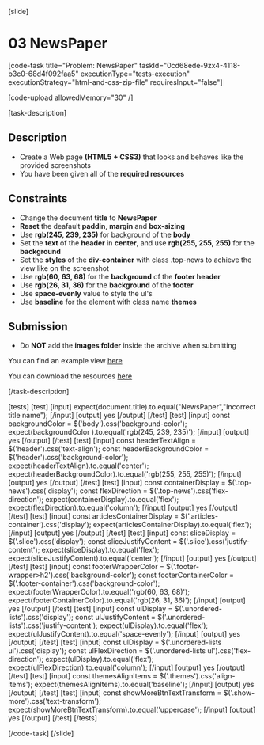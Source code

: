 [slide]
# 03 NewsPaper

[code-task title="Problem: NewsPaper" taskId="0cd68ede-9zx4-4118-b3c0-68d4f092faa5" executionType="tests-execution" executionStrategy="html-and-css-zip-file" requiresInput="false"]

[code-upload allowedMemory="30" /]

[task-description]

## Description
* Create a Web page **(HTML5 + CSS3)** that looks and behaves like the provided screenshots
* You have been given all of the **required resources**

## Constraints
* Change the document **title** to **NewsPaper**
* **Reset** the deafault **paddin**, **margin** and **box-sizing**
* Use **rgb(245, 239, 235)** for background of the **body**
* Set the **text** of the **header** in **center**, and use **rgb(255, 255, 255)** for the **background**
* Set the **styles** of the **div-container** with class .top-news to achieve the view like on the screenshot
* Use **rgb(60, 63, 68)** for the **background** of the **footer header**
* Use **rgb(26, 31, 36)** for the **background** of the **footer**
* Use **space-evenly** value to style the ul's
* Use **baseline** for the element with class name **themes**

## Submission
* Do **NOT** add the **images folder** inside the archive when submitting

You can find an example view [here](https://i.imgur.com/w8mdrC6.png)

You can download the resources [here](https://mega.nz/file/OQhzxAgS#XnXvo8hSRnq_DlbpJ-Tbtax2CRopMyXJVhI4Ttp7o_o)

[/task-description]

[tests]
[test]
[input]
expect(document.title).to.equal("NewsPaper","Incorrect title name");
[/input]
[output]
yes
[/output]
[/test]
[test]
[input]
const backgroundColor = $('body').css('background-color');
expect(backgroundColor ).to.equal('rgb(245, 239, 235)');
[/input]
[output]
yes
[/output]
[/test]
[test]
[input]
const headerTextAlign = $('header').css('text-align');
const headerBackgroundColor = $('header').css('background-color');
expect(headerTextAlign).to.equal('center');
expect(headerBackgroundColor).to.equal('rgb(255, 255, 255)');
[/input]
[output]
yes
[/output]
[/test]
[test]
[input]
const containerDisplay = $('.top-news').css('display');
const flexDirection = $('.top-news').css('flex-direction');
expect(containerDisplay).to.equal('flex');
expect(flexDirection).to.equal('column');
[/input]
[output]
yes
[/output]
[/test]
[test]
[input]
const articlesContainerDisplay = $('.articles-container').css('display');
expect(articlesContainerDisplay).to.equal('flex');
[/input]
[output]
yes
[/output]
[/test]
[test]
[input]
const sliceDisplay = $('.slice').css('display');
const sliceJustifyContent = $('.slice').css('justify-content');
expect(sliceDisplay).to.equal('flex');
expect(sliceJustifyContent).to.equal('center');
[/input]
[output]
yes
[/output]
[/test]
[test]
[input]
const footerWrapperColor = $('.footer-wrapper>h2').css('background-color');
const footerContainerColor = $('.footer-container').css('background-color');
expect(footerWrapperColor).to.equal('rgb(60, 63, 68)');
expect(footerContainerColor).to.equal('rgb(26, 31, 36)');
[/input]
[output]
yes
[/output]
[/test]
[test]
[input]
const ulDisplay = $('.unordered-lists').css('display');
const ulJustifyContent = $('.unordered-lists').css('justify-content');
expect(ulDisplay).to.equal('flex');
expect(ulJustifyContent).to.equal('space-evenly');
[/input]
[output]
yes
[/output]
[/test]
[test]
[input]
const ulDisplay = $('.unordered-lists ul').css('display');
const ulFlexDirection = $('.unordered-lists ul').css('flex-direction');
expect(ulDisplay).to.equal('flex');
expect(ulFlexDirection).to.equal('column');
[/input]
[output]
yes
[/output]
[/test]
[test]
[input]
const themesAlignItems = $('.themes').css('align-items');
expect(themesAlignItems).to.equal('baseline');
[/input]
[output]
yes
[/output]
[/test]
[test]
[input]
const showMoreBtnTextTransform = $('.show-more').css('text-transform');
expect(showMoreBtnTextTransform).to.equal('uppercase');
[/input]
[output]
yes
[/output]
[/test]
[/tests]

[/code-task]
[/slide]

